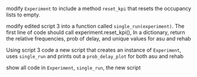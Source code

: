 modify `Experiment` to include a method `reset_kpi` that resets the occupancy lists to empty.

modify edited script 3 into a function called `single_run(experiment)`.  The first line of code should call experiment.reset_kpi(), In a dictionary, return the relative frequencies, prob of delay, and unique values for asu and rehab 

Using script 3 code a new script that creates an instance of `Experiment`, uses `single_run` and prints out a `prob_delay_plot` for both asu and rehab 

show all code in `Experiment`, `single_run`,  the new script